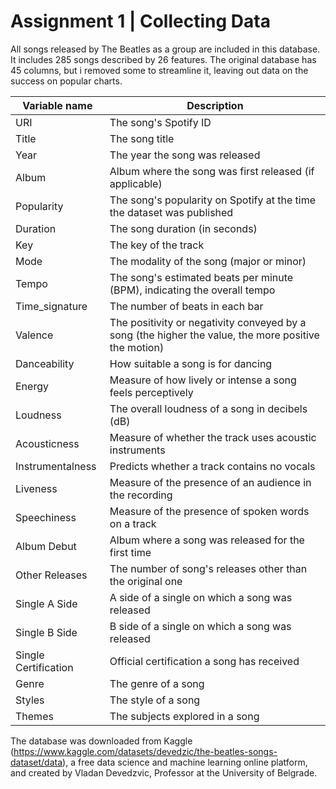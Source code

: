 # Assignment 1 | Collecting Data 

All songs released by The Beatles as a group are included in 
this database. It includes 285 songs described by 26 features.
The original database has 45 columns, but i removed some to streamline it,
leaving out data on the success on popular charts. 


| Variable name | Description |                       
| -------------------- | ---------------------------------------------------------------------------------------------------- |
| URI                  | The song's Spotify ID                                                                                |
| Title                | The song title                                                                                       |
| Year                 | The year the song was released                                                                       |
| Album                | Album where the song was first released (if applicable)                                              |
| Popularity           | The song's popularity on Spotify at the time the dataset was published                               |
| Duration             | The song duration (in seconds)                                                                       |        
| Key                  | The key of the track                                                                                 |
| Mode                 | The modality of the song (major or minor)                                                            |
| Tempo                | The song's estimated beats per minute (BPM), indicating the overall tempo                            |
| Time_signature       | The number of beats in each bar                                                                      |
| Valence              | The positivity or negativity conveyed by a song (the higher the value, the more positive the motion) |
| Danceability         | How suitable a song is for dancing                                                                   |
| Energy               | Measure of how lively or intense a song feels perceptively                                           |
| Loudness             | The overall loudness of a song in decibels (dB)                                                      |
| Acousticness         | Measure of whether the track uses acoustic instruments                                               |
| Instrumentalness     | Predicts whether a track contains no vocals                                                          |
| Liveness             | Measure of the presence of an audience in the recording                                              |
| Speechiness          | Measure of the presence of spoken words on a track                                                   |
| Album Debut          | Album where a song was released for the first time                                                   |
| Other Releases       | The number of song's releases other than the original one                                            |
| Single A Side        | A side of a single on which a song was released                                                      |
| Single B Side        | B side of a single on which a song was released                                                      |
| Single Certification | Official certification a song has received                                                           |
| Genre                | The genre of a song                                                                                  |
| Styles               | The style of a song                                                                                  |
| Themes               | The subjects explored in a song                                                                      |










The database was downloaded from Kaggle (https://www.kaggle.com/datasets/devedzic/the-beatles-songs-dataset/data), a free data science 
and machine learning online platform, and created by Vladan Devedzvic, Professor at the University of Belgrade. 



